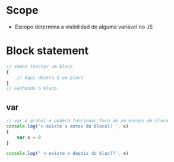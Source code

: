 # Scope

* Escopo determina a visibilidad de alguma variável no JS

# Block statement

```js
// Vamos iniciar um bloco
{
    // Aqui dentro é um blocl
}
// Fechando o bloco
```

## var
```js
// var é global e poderá funcionar fora de um escopo de bloco
console.log('> existe x antes do blocol? ', x)
{
    var x = 0
}

console.log(' > existe x depois do blocl?', x)
```